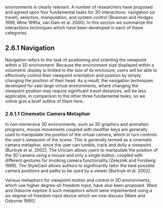  environments is clearly relevant. A number of researchers have proposed and agreed upon four fundamental tasks for 3D interactions: navigation (or travel), selection, manipulation, and system control [Bowman and Hodges 1999, Mine 1995a, van Dam et al. 2000]. In this section we summarize the interactions techniques which have been developed in each of these categories.

## 2.6.1 Navigation

Navigation refers to the task of positioning and orienting the viewpoint within a 3D environment. Because the environment size displayed within a volumetric display is limited to the size of its enclosure, users will be able to effectively control their viewpoint orientation and position by simply changing the position of their head. As a result, the navigation techniques developed for vast large virtual environments, where changing the viewpoint position may require significant travel distances, will be less applicable, in comparison to the other three fundamental tasks, so we online give a brief outline of them here.

### 2.6.1.1 Cinematic Camera Metaphor

In non-immersive 3D environments, such as 3D graphics and animation programs, mouse movements coupled with modifier keys are generally used to manipulate the position of the virtual camera, which in turn controls the user’s viewpoint of the scene. This is generally termed as a cinematic camera metaphor, since the user can tumble, track and dolly a viewpoint [Burtnyk et al. 2002]. The Unicam allows users to manipulate the position of the 3D camera using a mouse and only a single button, coupled with different gestures for invoking camera functionality [Zeleznik and Forsberg 1999]. The StyleCam allows authors to significantly tailor the best possible camera positions and paths to be used by a viewer [Burtnyk et al. 2002].

Various metaphors for viewpoint motion and control in 3D environments, which use higher degree-of-freedom input, have also been proposed. Ware and Osborne explore 3 such metaphors which were implemented using a six degree-of-freedom input device which we now discuss [Ware and Osborne 1990].
